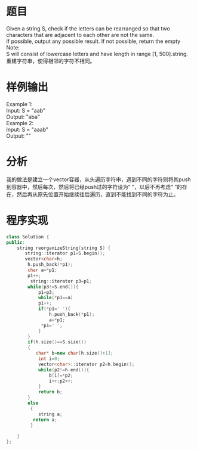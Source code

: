 # 题目
Given a string S, check if the letters can be rearranged so that two characters that are adjacent to each other are not the same.\
If possible, output any possible result.  If not possible, return the empty\
Note:\
S will consist of lowercase letters and have length in range [1, 500].string.\
重建字符串，使得相邻的字符不相同。
# 样例输出
Example 1:\
Input: S = "aab"\
Output: "aba"\
Example 2:\
Input: S = "aaab"\
Output: ""
# 分析
我的做法是建立一个vector容器，从头遍历字符串，遇到不同的字符则将其push到容器中，然后每次，然后将已经push过的字符设为“ ”，以后不再考虑“ ”的存在，然后再从原先位置开始继续往后遍历，直到不能找到不同的字符为止。
# 程序实现
```cpp
class Solution {
public:
    string reorganizeString(string S) {
       string::iterator p1=S.begin();
       vector<char>h;
        h.push_back(*p1);
        char a=*p1;
        p1++;
         string::iterator p3=p1;
        while(p3!=S.end()){
            p1=p3;
            while(*p1==a)
            p1++; 
            if(*p1=' '){
                h.push_back(*p1);
                a=*p1;
             *p1=' ';
            }
        }
        if(h.size()==S.size())
        {
           char* b=new char[h.size()+1];
            int i=0;
            vector<char>::iterator p2=h.begin();
            while(p2!=h.end()){
                b[i]=*p2;
                i++;p2++;
            }
            return b;
        }
        else
         {  
            string a;
          return a;
         }
        
    }
};
```
